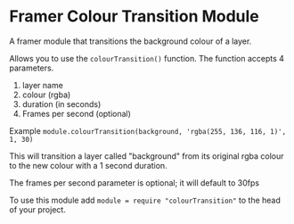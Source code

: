 # Framer Colour Transition Module 
A framer module that transitions the background colour of a layer.

Allows you to use the ```colourTransition()``` function.
The function accepts 4 parameters.

1. layer name
2. colour (rgba)
3. duration (in seconds)
4. Frames per second (optional)

Example 
```module.colourTransition(background, 'rgba(255, 136, 116, 1)', 1, 30)```

This will transition a layer called "background" from its original rgba colour to the new colour with a 1 second duration.

The frames per second parameter is optional; it will default to 30fps 

To use this module add ```module = require "colourTransition"``` to the head of your project.
